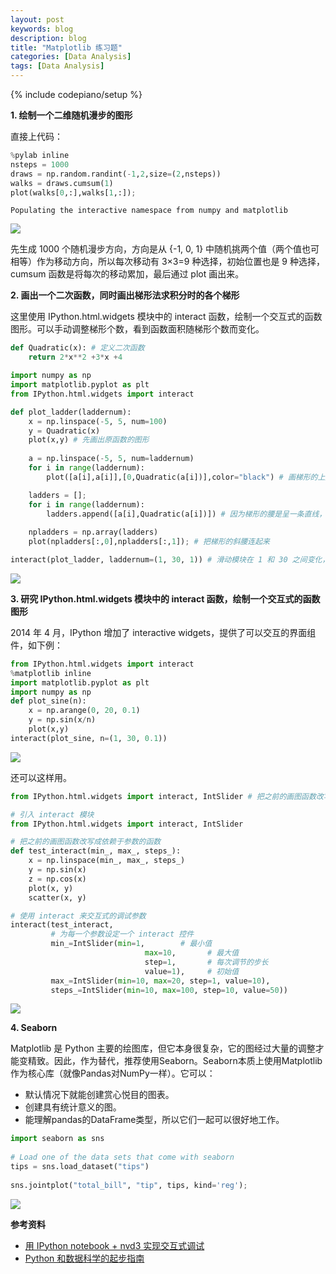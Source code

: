 ```yaml
---
layout: post
keywords: blog
description: blog
title: "Matplotlib 练习题"
categories: [Data Analysis]
tags: [Data Analysis]
---
```

{% include codepiano/setup %}

**1. 绘制一个二维随机漫步的图形**

直接上代码：


```python
%pylab inline
nsteps = 1000
draws = np.random.randint(-1,2,size=(2,nsteps))
walks = draws.cumsum(1)
plot(walks[0,:],walks[1,:]);
```

    Populating the interactive namespace from numpy and matplotlib



![](http://images2015.cnblogs.com/blog/586070/201605/586070-20160527105930022-1129557327.png)

<!--more-->


先生成 1000 个随机漫步方向，方向是从 {-1, 0, 1} 中随机挑两个值（两个值也可相等）作为移动方向，所以每次移动有 3×3=9 种选择，初始位置也是 9 种选择，cumsum 函数是将每次的移动累加，最后通过 plot 画出来。

**2. 画出一个二次函数，同时画出梯形法求积分时的各个梯形**

这里使用 IPython.html.widgets 模块中的 interact 函数，绘制一个交互式的函数图形。可以手动调整梯形个数，看到函数面积随梯形个数而变化。


```python
def Quadratic(x): # 定义二次函数
    return 2*x**2 +3*x +4

import numpy as np
import matplotlib.pyplot as plt
from IPython.html.widgets import interact

def plot_ladder(laddernum):
    x = np.linspace(-5, 5, num=100)
    y = Quadratic(x)
    plot(x,y) # 先画出原函数的图形
    
    a = np.linspace(-5, 5, num=laddernum)
    for i in range(laddernum):
        plot([a[i],a[i]],[0,Quadratic(a[i])],color="black") # 画梯形的上底和下底

    ladders = [];
    for i in range(laddernum):
        ladders.append([a[i],Quadratic(a[i])]) # 因为梯形的腰是呈一条直线，所以这里存下各点坐标
    
    npladders = np.array(ladders)
    plot(npladders[:,0],npladders[:,1]); # 把梯形的斜腰连起来

interact(plot_ladder, laddernum=(1, 30, 1)) # 滑动模块在 1 和 30 之间变化，变化区间是 1
```


![](http://images2015.cnblogs.com/blog/586070/201605/586070-20160527105939069-542551999.png)




**3. 研究 IPython.html.widgets 模块中的 interact 函数，绘制一个交互式的函数图形**

2014 年 4 月，IPython 增加了 interactive widgets，提供了可以交互的界面组件，如下例：


```python
from IPython.html.widgets import interact
%matplotlib inline
import matplotlib.pyplot as plt
import numpy as np
def plot_sine(n):
    x = np.arange(0, 20, 0.1)
    y = np.sin(x/n)
    plot(x,y)
interact(plot_sine, n=(1, 30, 0.1))
```


![](http://images2015.cnblogs.com/blog/586070/201605/586070-20160527105946038-704075999.png)




还可以这样用。


```python
from IPython.html.widgets import interact, IntSlider # 把之前的画图函数改写成依赖于参数的函数
```


```python
# 引入 interact 模块
from IPython.html.widgets import interact, IntSlider

# 把之前的画图函数改写成依赖于参数的函数
def test_interact(min_, max_, steps_):
    x = np.linspace(min_, max_, steps_)
    y = np.sin(x)
    z = np.cos(x)
    plot(x, y)
    scatter(x, y)

# 使用 interact 来交互式的调试参数
interact(test_interact,
         # 为每一个参数设定一个 interact 控件
         min_=IntSlider(min=1,        # 最小值
                              max=10,       # 最大值
                              step=1,       # 每次调节的步长
                              value=1),     # 初始值
         max_=IntSlider(min=10, max=20, step=1, value=10),
         steps_=IntSlider(min=10, max=100, step=10, value=50))
```


![](http://images2015.cnblogs.com/blog/586070/201605/586070-20160527105954397-1592272870.png)




**4. Seaborn**

Matplotlib 是 Python 主要的绘图库，但它本身很复杂，它的图经过大量的调整才能变精致。因此，作为替代，推荐使用Seaborn。Seaborn本质上使用Matplotlib作为核心库（就像Pandas对NumPy一样）。它可以：

- 默认情况下就能创建赏心悦目的图表。
- 创建具有统计意义的图。
- 能理解pandas的DataFrame类型，所以它们一起可以很好地工作。


```python
import seaborn as sns
 
# Load one of the data sets that come with seaborn
tips = sns.load_dataset("tips")
 
sns.jointplot("total_bill", "tip", tips, kind='reg');
```


![](http://images2015.cnblogs.com/blog/586070/201605/586070-20160527110001788-839020034.png)




**参考资料**

- [用 IPython notebook + nvd3 实现交互式调试](https://blog.laisky.com/p/ipython-notebook/)
- [Python 和数据科学的起步指南](http://python.jobbole.com/80853/)
